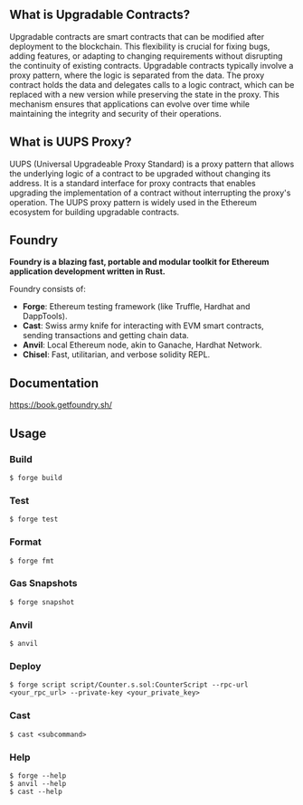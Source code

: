 ## What is Upgradable Contracts?

Upgradable contracts are smart contracts that can be modified after deployment to the blockchain. This flexibility is crucial for fixing bugs, adding features, or adapting to changing requirements without disrupting the continuity of existing contracts. Upgradable contracts typically involve a proxy pattern, where the logic is separated from the data. The proxy contract holds the data and delegates calls to a logic contract, which can be replaced with a new version while preserving the state in the proxy. This mechanism ensures that applications can evolve over time while maintaining the integrity and security of their operations.

## What is UUPS Proxy?

UUPS (Universal Upgradeable Proxy Standard) is a proxy pattern that allows the underlying logic of a contract to be upgraded without changing its address. It is a standard interface for proxy contracts that enables upgrading the implementation of a contract without interrupting the proxy's operation. The UUPS proxy pattern is widely used in the Ethereum ecosystem for building upgradable contracts.

## Foundry

**Foundry is a blazing fast, portable and modular toolkit for Ethereum application development written in Rust.**

Foundry consists of:

- **Forge**: Ethereum testing framework (like Truffle, Hardhat and DappTools).
- **Cast**: Swiss army knife for interacting with EVM smart contracts, sending transactions and getting chain data.
- **Anvil**: Local Ethereum node, akin to Ganache, Hardhat Network.
- **Chisel**: Fast, utilitarian, and verbose solidity REPL.

## Documentation

https://book.getfoundry.sh/

## Usage

### Build

```shell
$ forge build
```

### Test

```shell
$ forge test
```

### Format

```shell
$ forge fmt
```

### Gas Snapshots

```shell
$ forge snapshot
```

### Anvil

```shell
$ anvil
```

### Deploy

```shell
$ forge script script/Counter.s.sol:CounterScript --rpc-url <your_rpc_url> --private-key <your_private_key>
```

### Cast

```shell
$ cast <subcommand>
```

### Help

```shell
$ forge --help
$ anvil --help
$ cast --help
```
